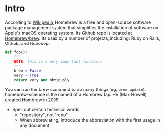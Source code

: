 # Intro

According to [Wikipedia](https://en.wikipedia.org/wiki/Homebrew_(package_management_software)), Homebrew is a free and open-source software package management system that simplifies the installation of software on Apple's macOS operating system.  Its Github repo is located at [Homebrew/brew](https://github.com/Homebrew/brew). Its used by a number of projects, including: Ruby on Rails, Github, and Rubocop.

```python
def foo():
    """
    NOTE: this is a very important function.
    """
    brew = False
    very = True
    return very and obviously
```

You can run the brew command to do many things (eg, `brew update`). homebrew-science is the named of a Hombrew tap. He (Max Howell) created Hombrew in 2009.

* Spell out certain technical words
  * "repository", not "repo"
  * When abbreviating, introduce the abbreviation with the first usage in any document
